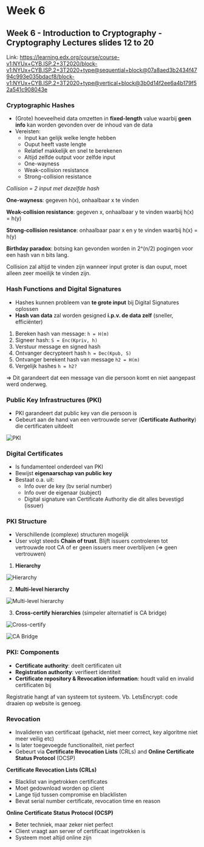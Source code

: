 # Week 6
## Week 6 - Introduction to Cryptography - Cryptography Lectures slides 12 to 20
Link: https://learning.edx.org/course/course-v1:NYUx+CYB.ISP.2+3T2020/block-v1:NYUx+CYB.ISP.2+3T2020+type@sequential+block@07a8aed3b2434f4794c993e035bdacf8/block-v1:NYUx+CYB.ISP.2+3T2020+type@vertical+block@3b0d14f2ee6a4b179f52a541c908043e

### Cryptographic Hashes
- (Grote) hoeveelheid data omzetten in **fixed-length** value waarbij **geen info** kan worden gevonden over de inhoud van de data
- Vereisten:
    - Input kan gelijk welke lengte hebben
    - Ouput heeft vaste lengte
    - Relatief makkelijk en snel te berekenen
    - Altijd zelfde output voor zelfde input
    - One-wayness
    - Weak-collision resistance
    - Strong-collision resistance

*Collision = 2 input met dezelfde hash*

**One-wayness**: gegeven h(x), onhaalbaar x te vinden

**Weak-collision resistance**: gegeven x, onhaalbaar y te vinden waarbij h(x) = h(y)

**Strong-collision resistance**: onhaalbaar paar x en y te vinden waarbij h(x) = h(y)

**Birthday paradox**: botsing kan gevonden worden in 2^(n/2) pogingen voor een hash van n bits lang.

Collision zal altijd te vinden zijn wanneer input groter is dan ouput, moet alleen zeer moeilijk te vinden zijn.


### Hash Functions and Digital Signatures
- Hashes kunnen probleem van **te grote input** bij Digital Signatures oplossen
- **Hash van data** zal worden gesigned **i.p.v. de data zelf** (sneller, efficiënter)

1. Bereken hash van message: `h = H(m)`
2. Signeer hash: `S = Enc(Kpriv, h)`
3. Verstuur message en signed hash
4. Ontvanger decrypteert hash `h = Dec(Kpub, S)`
5. Ontvanger berekent hash van message `h2 = H(m)`
6. Vergelijk hashes `h = h2?`

=> Dit garandeert dat een message van die persoon komt en niet aangepast werd onderweg.


### Public Key Infrastructures (PKI)
- PKI garandeert dat public key van die persoon is
- Gebeurt aan de hand van een vertrouwde server (**Certificate Authority**) die certificaten uitdeelt

![PKI](./images/PKI.png)


### Digital Certificates
- Is fundamenteel onderdeel van PKI
- Bewijst **eigenaarschap van public key**
- Bestaat o.a. uit:
    - Info over de key (bv serial number)
    - Info over de eigenaar (subject)
    - Digital signature van Certificate Authority die dit alles bevestigd (issuer)


### PKI Structure
- Verschillende (complexe) structuren mogelijk
- User volgt steeds **Chain of trust**. Blijft issuers controleren tot vertrouwde root CA of er geen issuers meer overblijven (=> geen vertrouwen)

1. **Hierarchy**

![Hierarchy](./images/pki_hierarchy.png)

2. **Multi-level hierarchy**

![Multi-level hierarchy](./images/pki_multilevel.png)

3. **Cross-certify hierarchies** (simpeler alternatief is CA bridge)

![Cross-certify](./images/pki_crosscertification.png)

![CA Bridge](./images/pki_bridge.png)


### PKI: Components
- **Certificate authority**: deelt certificaten uit
- **Registration authority**: verifieert identiteit
- **Certificate repository & Revocation information**: houdt valid en invalid certificaten bij

Registratie hangt af van systeem tot systeem. Vb. LetsEncrypt: code draaien op website is genoeg.


### Revocation
- Invalideren van certificaat (gehackt, niet meer correct, key algoritme niet meer veilig etc)
- Is later toegevoegde functionaliteit, niet perfect
- Gebeurt via **Certificate Revocation Lists** (CRLs) and **Online Certificate Status Protocol** (OCSP)

**Certificate Revocation Lists (CRLs)**
- Blacklist van ingetrokken certificates
- Moet gedownload worden op client
- Lange tijd tussen compromise en blacklisten
- Bevat serial number certificate, revocation time en reason

**Online Certificate Status Protocol (OCSP)**
- Beter techniek, maar zeker niet perfect
- Client vraagt aan server of certificaat ingetrokken is
- Systeem moet altijd online zijn